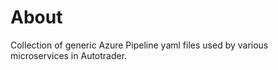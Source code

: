# About 
Collection of generic Azure Pipeline yaml files used by various microservices in Autotrader.